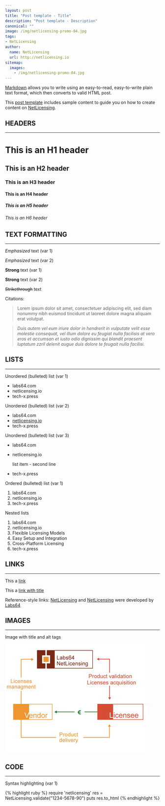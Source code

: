 ```yaml
---
layout: post
title: "Post template - Title"
description: "Post template - Description"
canonical: ""
image: /img/netlicensing-promo-04.jpg
tags:
- NetLicensing
author:
  name: NetLicensing
  url: http://netlicensing.io
sitemap:
  images:
    - /img/netlicensing-promo-04.jpg
---
```


[Markdown](http://daringfireball.net/projects/markdown/) allows you to write using an easy-to-read, easy-to-write plain text format, which then converts to valid HTML post.

This [post template](https://raw.githubusercontent.com/Labs64/tech-x.press/gh-pages/_drafts/2010-09-16-post-template.md) includes sample content to guide you on how to create content on [NetLicensing](http://tech-x.press).

## HEADERS
---

# This is an H1 header

## This is an H2 header

### This is an H3 header

#### This is an H4 header

##### This is an H5 header

###### This is an H6 header

## TEXT FORMATTING
---

*Emphasized* text (var 1)

_Emphasized_ text (var 2)

**Strong** text (var 1)

__Strong__ text (var 2)

~~Strikethrough~~ text

Citations:

> Lorem ipsum dolor sit amet, consectetuer adipiscing elit, sed diam nonummy nibh euismod tincidunt ut laoreet dolore magna aliquam erat volutpat.

> *Duis autem vel eum iriure dolor in hendrerit in vulputate velit esse molestie consequat, vel illum dolore eu feugiat nulla facilisis at vero eros et accumsan et iusto odio dignissim qui blandit praesent luptatum zzril delenit augue duis dolore te feugait nulla facilisi.*

## LISTS
---

Unordered (bulleted) list (var 1)

* labs64.com
* netlicensing.io
* tech-x.press

Unordered (bulleted) list (var 2)

- labs64.com
- [netlicensing.io](http://netlicensing.io "Innovative License Management Solution")
- tech-x.press

Unordered (bulleted) list (var 3)

+ labs64.com
+ netlicensing.io

  list item - second line

+ tech-x.press

Ordered (bulleted) list (var 1)

1. labs64.com
2. netlicensing.io
3. tech-x.press

Nested lists

1. labs64.com
2. netlicensing.io
  1. Flexible Licensing Models
  2. Easy Setup and Integration
  3. Cross-Platform Licensing
3. tech-x.press

## LINKS
---

This a [link](http://netlicensing.io)

This a [link with title](http://netlicensing.io "Innovative License Management Solution")

Reference-style links: [NetLicensing][NLIC] and [NetLicensing][2] were developed by [Labs64][3]

[NLIC]: http://netlicensing.io   "Labs64 NetLicensing - Innovative License Management Solution"
[2]: http://tech-x.press         "TechExpress - Latest Tech News Around the World"
[3]: http://www.labs64.com       "Labs64 - Innovations Delivered"

## IMAGES
---

Image with title and alt tags

![Labs64 QR Code](/img/netlicensing-promo-04.jpg "Labs64 NetLicensing Lifecycle")

## CODE
---

Syntax highlighting (var 1)

{% highlight ruby %}
require 'netlicensing'
res = NetLicensing.validate("1234-5678-90")
puts res.to_html
{% endhighlight %}
